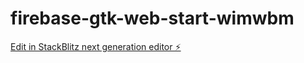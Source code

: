 # firebase-gtk-web-start-wimwbm

[Edit in StackBlitz next generation editor ⚡️](https://stackblitz.com/~/github.com/gnoh1/firebase-gtk-web-start-wimwbm)
